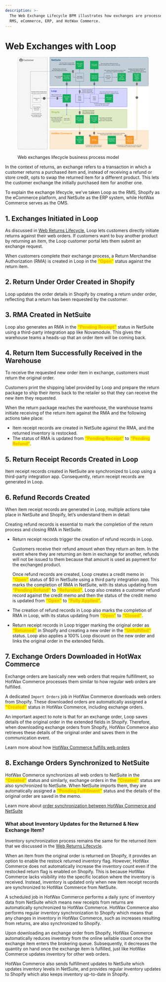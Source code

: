 ```yaml
---
description: >-
  The Web Exchange Lifecycle BPM illustrates how exchanges are processed between
  RMS, eCommerce, ERP, and HotWax Commerce.
---
```


# Web Exchanges with Loop

<figure><img src="../../.gitbook/assets/Exchangesbpm.png" alt=""><figcaption><p>Web exchanges lifecycle business process model</p></figcaption></figure>

In the context of returns, an exchange refers to a transaction in which a customer returns a purchased item and, instead of receiving a refund or store credit, opts to swap the returned item for a different product. This lets the customer exchange the initially purchased item for another one.

To explain the exchange lifecycle, we've taken Loop as the RMS, Shopify as the eCommerce platform, and NetSuite as the ERP system, while HotWax Commerce serves as the OMS.

## 1. Exchanges Initiated in Loop

As discussed in [Web Returns Lifecycle](https://docs.hotwax.co/documents/learn-hotwax-oms/business-process-models/exchanges-lifecycle/loop-web-exchanges-lifecycle#id-1.-exchanges-initiated-in-loop), Loop lets customers directly initiate returns against their web orders. If customers want to buy another product by returning an item, the Loop customer portal lets them submit an exchange request.

When customers complete their exchange process, a Return Merchandise Authorization (RMA) is created in Loop in the <mark style="color:orange;">**“Open”**</mark> status against the return item.

## 2. Return Under Order Created in Shopify

Loop updates the order details in Shopify by creating a return under order, reflecting that a return has been requested by the customer.

## 3. RMA Created in NetSuite

Loop also generates an RMA in the <mark style="color:orange;">**“Pending Receipt”**</mark> status in NetSuite using a third-party integration app like Novamodule. This gives the warehouse teams a heads-up that an order item will be coming back.

## 4. Return Item Successfully Received in the Warehouse

To receive the requested new order item in exchange, customers must return the original order.

Customers print the shipping label provided by Loop and prepare the return package to ship their items back to the retailer so that they can receive the new item they requested.

When the return package reaches the warehouse, the warehouse teams initiate receiving of the return item against the RMA and the following actions take place:

* Item receipt records are created in NetSuite against the RMA, and the returned inventory is restocked.
* The status of RMA is updated from <mark style="color:orange;">**“Pending Receipt”**</mark> to <mark style="color:orange;">**“Pending Refund”**</mark>.

## 5. Return Receipt Records Created in Loop

Item receipt records created in NetSuite are synchronized to Loop using a third-party integration app. Consequently, return receipt records are generated in Loop.

## 6. Refund Records Created

When item receipt records are generated in Loop, multiple actions take place in NetSuite and Shopify, let’s understand them in detail:

Creating refund records is essential to mark the completion of the return process and closing RMA in NetSuite.

*   Return receipt records trigger the creation of refund records in Loop.

    Customers receive their refund amount when they return an item. In the event where they are returning an item in exchange for another, refunds will not be issued to them because that amount is used as payment for the exchanged product.

    Once refund records are created, Loop creates a credit memo in <mark style="color:orange;">**"Open"**</mark> status of $0 in NetSuite using a third party integration app. This marks the completion of RMA in NetSuite, with its status updating from <mark style="color:orange;">**“Pending Refund”**</mark> to <mark style="color:orange;">**“Refunded”**</mark>. Loop also creates a customer refund record against the credit memo and then the status of the credit memo is updated from <mark style="color:orange;">**“Open”**</mark> to <mark style="color:orange;">**“Fully Applied”**</mark>.
* The creation of refund records in Loop also marks the completion of RMA in Loop, with its status updating from <mark style="color:orange;">**“Open”**</mark> to <mark style="color:orange;">**“Closed”**</mark>.
* Return receipt records in Loop trigger marking the original order as <mark style="color:orange;">**“Returned”**</mark> in Shopify and creating a new order in the <mark style="color:orange;">**“Unfulfilled”**</mark> status. Loop also applies a 100% Loop discount on the new order and links the original order in the extended fields.

## 7. Exchange Orders Downloaded in HotWax Commerce

Exchange orders are basically new web orders that require fulfillment, so HotWax Commerce processes them similar to how regular web orders are fulfilled.

A dedicated `Import Orders` job in HotWax Commerce downloads web orders from Shopify. These downloaded orders are automatically assigned a <mark style="color:orange;">**"Created"**</mark> status in HotWax Commerce, including exchange orders.

An important aspect to note is that for an exchange order, Loop saves details of the original order in the extended fields in Shopify. Therefore, when downloading exchange orders from Shopify, HotWax Commerce also retrieves these details of the original order and saves them in the communication event.

Learn more about how [HotWax Commerce fulfills web orders](https://docs.hotwax.co/documents/learn-shopify/shopify-integration/how-is-the-order-fulfillment-status-updated-to-shopify-from-hotwax-commerce)

## 8. Exchange Orders Synchronized to NetSuite

HotWax Commerce synchronizes all web orders to NetSuite in the <mark style="color:orange;">**“Created”**</mark> status and similarly, exchange orders in the <mark style="color:orange;">**“Created”**</mark> status are also synchronized to NetSuite. When NetSuite imports them, they are automatically assigned a <mark style="color:orange;">**“Pending Fulfillment”**</mark> status and the details of the original order are saved in the memo.

Learn more about [order synchronization between HotWax Commerce and NetSuite](https://docs.hotwax.co/documents/v/learn-netsuite/supported-integrations/salesorder)

### What about Inventory Updates for the Returned & New Exchange Item?

Inventory synchronization process remains the same for the returned item that we discussed in the [Web Returns Lifecycle](https://docs.hotwax.co/documents/learn-hotwax-oms/business-process-models/exchanges-lifecycle/loop-web-exchanges-lifecycle#id-1.-exchanges-initiated-in-loop).

When an item from the original order is returned on Shopify, it provides an option to enable the restock returned inventory flag. However, HotWax Commerce does not automatically increase the inventory count even if the restocked return flag is enabled on Shopify. This is because HotWax Commerce lacks visibility into the specific location where the inventory is received. Instead, inventory is updated only when new item receipt records are synchronized to HotWax Commerce from NetSuite.

A scheduled job in HotWax Commerce performs a daily sync of inventory data from NetSuite which means new receipts from returns are automatically synchronized to HotWax Commerce. HotWax Commerce also performs regular inventory synchronization to Shopify which means that any changes in inventory in HotWax Commerce, such as increases resulting from returns, are also synchronized to Shopify.

Upon downloading an exchange order from Shopify, HotWax Commerce automatically reduces inventory from the online sellable count once the exchange item enters the brokering queue. Subsequently, it decreases the quantity on hand once the exchange item is fulfilled, just like HotWax Commerce updates inventory for other web orders.

HotWax Commerce also sends fulfillment updates to NetSuite which updates inventory levels in NetSuite, and provides regular inventory updates to Shopify which also keeps inventory up-to-date in Shopify.
